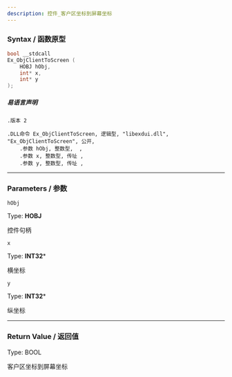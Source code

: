 ```yaml
---
description: 控件_客户区坐标到屏幕坐标
---
```


### Syntax / 函数原型

```C++
bool __stdcall 
Ex_ObjClientToScreen (
    HOBJ hObj,
    int* x,
    int* y
);

```

##### 易语言声明

```Elang
.版本 2

.DLL命令 Ex_ObjClientToScreen, 逻辑型, "libexdui.dll", "Ex_ObjClientToScreen", 公开, 
    .参数 hObj, 整数型,  , 
    .参数 x, 整数型, 传址 , 
    .参数 y, 整数型, 传址 , 
```

---

### Parameters / 参数

`hObj`

Type: **HOBJ**

控件句柄

`x`

Type: **INT32***

横坐标

`y`

Type: **INT32***

纵坐标

---

### Return Value / 返回值

Type: BOOL

客户区坐标到屏幕坐标
